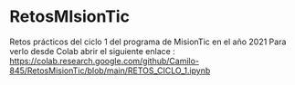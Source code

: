 # RetosMIsionTic
Retos prácticos del ciclo 1 del programa de MisionTic en el año 2021
Para verlo desde Colab abrir el siguiente enlace : https://colab.research.google.com/github/Camilo-845/RetosMisionTic/blob/main/RETOS_CICLO_1.ipynb
